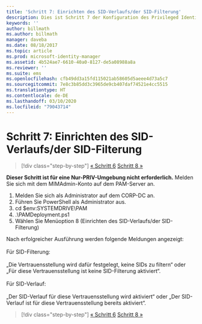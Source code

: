 ```yaml
---
title: 'Schritt 7: Einrichten des SID-Verlaufs/der SID-Filterung'
description: Dies ist Schritt 7 der Konfiguration des Privileged Identity Managers mithilfe von Skripts. In diesem Schritt wird die Einrichtung des SID-Verlaufs bzw. der SID-Filterung erläutert.
keywords: ''
author: billmath
ms.author: billmath
manager: daveba
ms.date: 08/18/2017
ms.topic: article
ms.prod: microsoft-identity-manager
ms.assetid: 4b524ae7-6610-40a0-8127-de5a08988a8a
ms.reviewer: ''
ms.suite: ems
ms.openlocfilehash: cfb49dd3a15fd115021ab58605d5aeee4d73a5c7
ms.sourcegitcommit: 7e8c3b85dd3c3965de9cb407daf74521e4cc5515
ms.translationtype: HT
ms.contentlocale: de-DE
ms.lasthandoff: 03/10/2020
ms.locfileid: "79043714"
---
```

# <a name="step-7-set-up-sid-historysid-filtering"></a>Schritt 7: Einrichten des SID-Verlaufs/der SID-Filterung

> [!div class="step-by-step"]
> [« Schritt 6](sp1-step6-setup-pam-trust.md)
> [Schritt 8 »](sp1-step8-pam-deployment-verification.md)

**Dieser Schritt ist für eine Nur-PRIV-Umgebung nicht erforderlich.** Melden Sie sich mit dem MIMAdmin-Konto auf dem PAM-Server an.

1. Melden Sie sich als Administrator auf dem CORP-DC an.
2. Führen Sie PowerShell als Administrator aus.
3. cd $env:SYSTEMDRIVE\PAM
4. .\PAMDeployment.ps1
5. Wählen Sie Menüoption 8 (Einrichten des SID-Verlaufs/der SID-Filterung)

Nach erfolgreicher Ausführung werden folgende Meldungen angezeigt:<br/></br>
Für SID-Filterung: <br/></br>
„Die Vertrauensstellung wird dafür festgelegt, keine SIDs zu filtern“ oder „Für diese Vertrauensstellung ist keine SID-Filterung aktiviert“. </br></br>
Für SID-Verlauf: </br></br>
„Der SID-Verlauf für diese Vertrauensstellung wird aktiviert“ oder „Der SID-Verlauf ist für diese Vertrauensstellung bereits aktiviert“.

> [!div class="step-by-step"]
> [« Schritt 6](sp1-step6-setup-pam-trust.md)
> [Schritt 8 »](sp1-step8-pam-deployment-verification.md)
